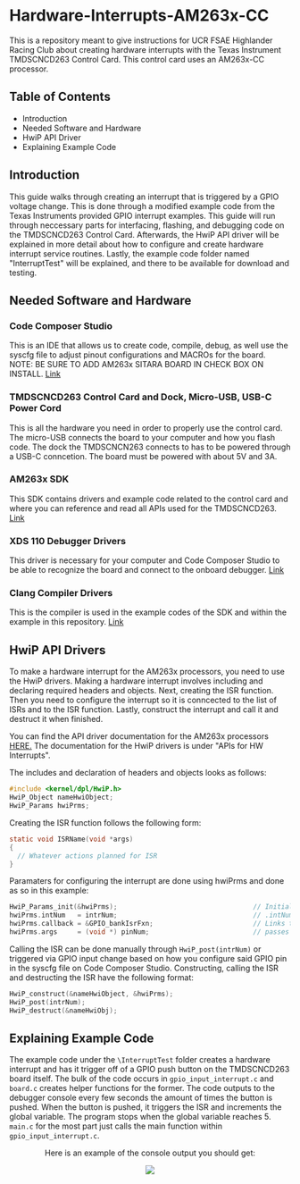 # Hardware-Interrupts-AM263x-CC
This is a repository meant to give instructions for UCR FSAE Highlander Racing Club about creating hardware interrupts with the Texas Instrument TMDSCNCD263 Control Card. This control card uses an AM263x-CC processor.

## Table of Contents
* Introduction
* Needed Software and Hardware
* HwiP API Driver
* Explaining Example Code

## Introduction
This guide walks through creating an interrupt that is triggered by a GPIO voltage change. This is done through a modified example code from the Texas Instruments provided GPIO interrupt examples. This guide will run through neccessary parts for interfacing, flashing, and debugging code on the TMDSCNCD263 Control Card. Afterwards, the HwiP API driver will be explained in more detail about how to configure and create hardware interrupt service routines. Lastly, the example code folder named "InterruptTest" will be explained, and there to be available for download and testing.

## Needed Software and Hardware

### Code Composer Studio
This is an IDE that allows us to create code, compile, debug, as well use the syscfg file to adjust pinout configurations and MACROs for the board. NOTE: BE SURE TO ADD AM263x SITARA BOARD IN CHECK BOX ON INSTALL. [Link](https://www.ti.com/tool/CCSTUDIO#downloads)
### TMDSCNCD263 Control Card and Dock, Micro-USB, USB-C Power Cord
This is all the hardware you need in order to properly use the control card. The micro-USB connects the board to your computer and how you flash code. The dock the TMDSCNCN263 connects to has to be powered through a USB-C conncetion. The board must be powered with about 5V and 3A.
### AM263x SDK
This SDK contains drivers and example code related to the control card and where you can reference and read all APIs used for the TMDSCNCD263. [Link](https://www.ti.com/tool/MCU-PLUS-SDK-AM263X)
### XDS 110 Debugger Drivers
This driver is necessary for your computer and Code Composer Studio to be able to recognize the board and connect to the onboard debugger. [Link](https://software-dl.ti.com/ccs/esd/documents/xdsdebugprobes/emu_xds_software_package_download.html)
### Clang Compiler Drivers
This is the compiler is used in the example codes of the SDK and within the example in this repository. [Link](https://www.ti.com/tool/download/ARM-CGT-CLANG/4.0.0.LTS)

## HwiP API Drivers
To make a hardware interrupt for the AM263x processors, you need to use the HwiP drivers. Making a hardware interrupt involves including and declaring required headers and objects. Next, creating the ISR function. Then you need to configure the interrupt so it is conncected to the list of ISRs and to the ISR function. Lastly, construct the interrupt and call it and destruct it when finished.

You can find the API driver documentation for the AM263x processors [HERE.](https://software-dl.ti.com/mcu-plus-sdk/esd/AM263X/08_02_00_28/exports/docs/api_guide_am263x/modules.html)
 The documentation for the HwiP drivers is under "APIs for HW Interrupts".

The includes and declaration of headers and objects looks as follows:
```c
#include <kernel/dpl/HwiP.h>
HwiP_Object nameHwiObject;
HwiP_Params hwiPrms;  
```

Creating the ISR function follows the following form:
```c
static void ISRName(void *args)
{
  // Whatever actions planned for ISR
}
```

Paramaters for configuring the interrupt are done using hwiPrms and done as so in this example:
```c
HwiP_Params_init(&hwiPrms);                                  // Initializes interrupt object to be able to be used
hwiPrms.intNum   = intrNum;                                  // .intNum sets the location of the interrupt in memory. Location is set to one linked with GPIO push button
hwiPrms.callback = &GPIO_bankIsrFxn;                         // Links the interrupt function to interrupt object
hwiPrms.args     = (void *) pinNum;                          // passes this number as parameter when interrupt called
```

Calling the ISR can be done manually through `HwiP_post(intrNum)` or triggered via GPIO input change based on how you configure said GPIO pin in the syscfg file on Code Composer Studio. Constructing, calling the ISR and destructing the ISR have the following format:
```c
HwiP_construct(&nameHwiObject, &hwiPrms);
HwiP_post(intrNum);
HwiP_destruct(&nameHwiObj);
```

## Explaining Example Code
The example code under the `\InterruptTest` folder creates a hardware interrupt and has it trigger off of a GPIO push button on the TMDSCNCD263 board itself. The bulk of the code occurs in `gpio_input_interrupt.c` and `board.c` creates helper functions for the former. The code outputs to the debugger console every few seconds the amount of times the button is pushed. When the button is pushed, it triggers the ISR and increments the global variable. The program stops when the global variable reaches 5. `main.c` for the most part just calls the main function within `gpio_input_interrupt.c`.

<p align="center">Here is an example of the console output you should get:</p>

<p align="center">
  <img  src="Console-Image-Interrupt-Test.png">
</p>
